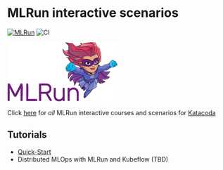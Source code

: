 # MLRun interactive scenarios

[![MLRun](http://shields.katacoda.com/katacoda/mlrun/count.svg)](https://www.katacoda.com/mlrun "MLRun interactive courses")
![CI](https://github.com/mlrun/katacoda-scenarios/workflows/CI/badge.svg)

<img src="./assets/logo.png" width="250x">

Click [here](https://www.katacoda.com/mlrun) for _all_ MLRun interactive courses and scenarios for [Katacoda](https://www.katacoda.com)

## Tutorials

- [Quick-Start](03-install-mlrun-kit/intro.md)
- Distributed MLOps with MLRun and Kubeflow (TBD)
